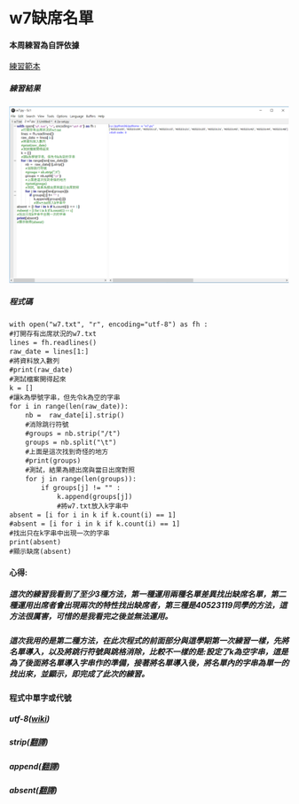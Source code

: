 # w7缺席名單

#### 本周練習為自評依據

[練習範本](https://github.com/mdecourse/cd2018/issues/22)

##### 練習結果

![練習結果](/assets/416.png)

##### 程式碼

```
with open("w7.txt", "r", encoding="utf-8") as fh :
#打開存有出席狀況的w7.txt
lines = fh.readlines()
raw_date = lines[1:]
#將資料放入數列
#print(raw_date)
#測試檔案開得起來
k = []
#讓k為學號字串，但先令k為空的字串
for i in range(len(raw_date)):
    nb =  raw_date[i].strip()
    #消除跳行符號
    #groups = nb.strip("/t")
    groups = nb.split("\t")
    #上面是這次找到奇怪的地方
    #print(groups)
    #測試，結果為總出席與當日出席對照
    for j in range(len(groups)):
        if groups[j] != "" :
            k.append(groups[j])
            #將w7.txt放入k字串中
absent = [i for i in k if k.count(i) == 1]
#absent = [i for i in k if k.count(i) == 1]
#找出只在k字串中出現一次的字串
print(absent)
#顯示缺席(absent)
```

#### 心得:

##### 這次的練習我看到了至少3種方法，第一種運用兩種名單差異找出缺席名單，第二種運用出席者會出現兩次的特性找出缺席者，第三種是40523119同學的方法，這方法很厲害，可惜的是我看完之後並無法運用。

##### 這次我用的是第二種方法，在此次程式的前面部分與這學期第一次練習一樣，先將名單導入，以及將跳行符號與跳格消除，比較不一樣的是:設定了k為空字串，這是為了後面將名單導入字串作的準備，接著將名單導入後，將名單內的字串為單一的找出來，並顯示，即完成了此次的練習。

#### 程式中單字或代號

##### utf-8\([wiki](https://zh.wikipedia.org/wiki/UTF-8)\)

##### strip\([翻譯](https://translate.google.com.tw/?hl=zh-TW#en/zh-TW/strip)\)

##### append\([翻譯](https://translate.google.com.tw/?hl=zh-TW#en/zh-TW/append)\)

##### absent\([翻譯](https://translate.google.com.tw/?hl=zh-TW#en/zh-TW/absent)\)



